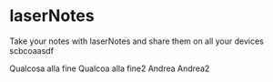 # laserNotes

Take your notes with laserNotes and share them on all your devices
scbcoaasdf

Qualcosa alla fine
Qualcoa alla fine2
Andrea
Andrea2